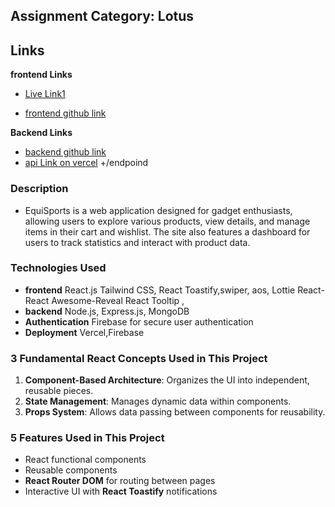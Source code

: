 
## Assignment Category: Lotus

## Links

**frontend Links**

- [Live Link1](https://scintillating-cobbler-d63e79.netlify.app)



- [frontend github link](https://github.com/kawsar334/sports-equipment-store_client_side)

**Backend Links**
- [backend github link](https://github.com/kawsar334/sports-equipment-_backend)
- [api Link on vercel](https://server-with-auth.vercel.app) +/endpoind 

### Description
- EquiSports is a web application designed for gadget enthusiasts, allowing users to explore various products, view details, and manage items in their cart and wishlist. The site also features a dashboard for users to track statistics and interact with product data.

### Technologies Used

- **frontend** React.js Tailwind CSS, React Toastify,swiper, aos, Lottie React-React Awesome-Reveal
React Tooltip , 
- **backend** Node.js, Express.js, MongoDB
- **Authentication** Firebase for secure user authentication
- **Deployment** Vercel,Firebase

### 3 Fundamental React Concepts Used in This Project
1. **Component-Based Architecture**: Organizes the UI into independent, reusable pieces.
2. **State Management**: Manages dynamic data within components.
3. **Props System**: Allows data passing between components for reusability.

### 5 Features Used in This Project
- React functional components
- Reusable components
- **React Router DOM** for routing between pages
- Interactive UI with **React Toastify** notifications
